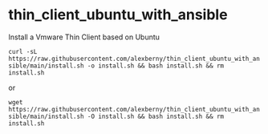 # thin_client_ubuntu_with_ansible

Install a Vmware Thin Client based on Ubuntu

```curl -sL https://raw.githubusercontent.com/alexberny/thin_client_ubuntu_with_ansible/main/install.sh -o install.sh && bash install.sh && rm install.sh```

or

```wget https://raw.githubusercontent.com/alexberny/thin_client_ubuntu_with_ansible/main/install.sh -O install.sh && bash install.sh && rm install.sh```
